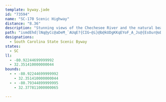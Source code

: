```yaml
---
template: byway.jade
id: "73594"
name: "SC-170 Scenic Highway"
distance: "8.36"
description: "Stunning views of the Chechesee River and the natural beauty of the surrounding area make any trip on the SC-170 Scenic Highway a memorable one."
path: "ismdEhd|lNq@yCc@aDeM_`AUqE?{CIG~@i}@b@kUDgKKqEYoF_A_Js@{EsOur@oDqOmByGuAgDgBgDmEkG{KqNsBeDy@gB_BaFBOaIe_@i@uBoAmDaC_FqLkRuHsMeCyE}BuFgC_IuAgGcAiGq@yGc@iKO{XwDckAHqHh@iFnA_G|Vqu@hA_Et@yD|@{GN{DEaI]eFYgCiAuFaBeFkAmCuByDcPeYgI}P}KaS"
designations: 
  - South Carolina State Scenic Byway
states: 
  - SC
ll: 
  - -80.92244699999992
  - 32.351410000000044
bounds: 
  - - -80.92244699999992
    - 32.351410000000044
  - - -80.79344899999995
    - 32.377811000000065

---
```


